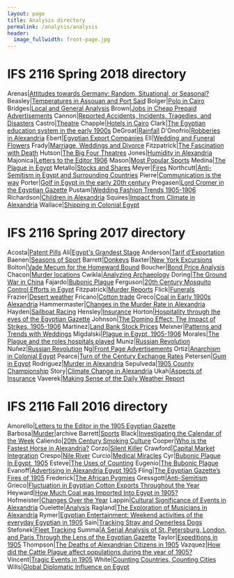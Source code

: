 ```yaml
---
layout: page
title: Analysis directory
permalink: /analysis/analysis
header:
  image_fullwidth: front-page.jpg
---
```

# IFS 2116 Spring 2018 directory

Arenas|[Attitudes towards Germany: Random, Situational, or Seasonal?](2018/arenas-analysis)
Beasley|[Temperatures in Assouan and Port Said](2018/beasley-analysis)
Bolger|[Polo in Cairo](2018/bolger-analysis)
Bridges|[Local and General Analysis](2018/bridges-analysis)
Brown|[Jobs in Cheap Prepaid Advertisements](2018/brown-analysis)
Cannon|[Reported Accidents, Incidents, Tragedies, and Disasters](2018/cannon-analysis)
Castro|[Theatre](2018/castro-analysis)
Chapple|[Hotels in Cairo](2018/chapple-analysis)
Clark|[The Egyptian education system in the early 1900s](2018/clark-analysis)
DeGroat|[Rainfall](2018/degroat-analysis)
D'Onofrio|[Robberies in Alexandria](2018/donofrio-analysis)
Ebert|[Egyptian Export Companies](2018/ebert-analysis)
Ell|[Wedding and Funeral Flowers](2018/ell-analysis)
Frady|[Marriage, Weddings and Divorce](2018/frady-analysis)
Fitzpatrick|[The Fascination with Death](2018/fitzpatrick-analysis)
Hutson|[The Big Four Theatres](2018/hutson-analysis)
Jones|[Humidity in Alexandria](2018/jones-analysis)
Majonica|[Letters to the Editor 1906](2018/majonica-analysis)
Mason|[Most Popular Sports](2018/mason-analysis)
Medina|[The Plague in Egypt](2018/medina-analysis)
Metallo|[Stocks and Shares](2018/metallo-analysis)
Meyer|[Fires](2018/meyer-analysis)
Northcutt|[Anti-Semitism in Egypt and Surrounding Countries](2018/northcutt-analysis)
Pierre|[Communication is the way](2018/pierre-analysis)
Porter|[Golf in Egypt in the early 20th century](2018/porter-analysis)
Pregasen|[Lord Cromer in the Egyptian Gazette](2018/pregasen-analysis)
Pustam|[Wedding Fashion Trends 1905-1906](2018/pustam-analysis)
Richardson|[Children in Alexandria](2018/richardson-analysis)
Squires|[Impact from Climate in Alexandria](2018/squires-analysis)
Wallace|[Shipping in Colonial Egypt](2018/wallace-analysis)

# IFS 2116 Spring 2017 directory

Acosta|[Patent Pills](2017/acosta-analysis)
Ali|[Egypt's Grandest Stage](2017/ali-analysis)
Anderson|[Tarif d’Exportation](2017/anderson-analysis)
Baenen|[Seasons of Sport](2017/baenen-analysis)
Barrett|[Donkeys](2017/barrett-analysis)
Baxter|[New York Excursions](2017/baxter-analysis)
Bolton|[Vade Mecum for the Homeward Bound](2017/bolton-analysis)
Boucher|[Bond Price Analysis](2017/boucher-analysis)
Chacon|[Murder locations](2017/chacon-analysis)
Cwikla|[Analyzing Archaeology](2017/cwikla-analysis)
Doring|[The Ground War in China](2017/doring-analysis)
Fajardo|[Bubonic Plague](2017/fajardo-analysis)
Ferguson|[20th Century Mosquito Control Efforts in Egypt](2017/ferguson-analysis)
Fitzpatrick|[Murder Reports](2017/fitzpatrick-analysis)
Flick|[Funerals](2017/flick-analysis)
Frazier|[Desert weather](2017/frazier-analysis)
Fricano|[Cotton trade](2017/fricano-analysis)
Greco|[Coal in Early 1900s Alexandria](2017/greco-analysis)
Hammermaster|[Changes in the Murder Rate in Alexandria](2017/hammermaster-analysis)
Hayden|[Sailboat Racing](2017/hayden-analysis)
Hensley|[Insurance](2017/hensley-analysis)
Horton|[Hospitality through the eyes of the Egyptian Gazette](2017/horton-analysis)
Johnson|[The Domino Effect: The Impact of Strikes, 1905-1906](2017/johnson-analysis)
Martinez|[Land Bank Stock Prices](2017/martinez-analysis)
Meixner|[Patterns and Trends with Weddings](2017/meixner-analysis)
Migdalski|[Plague in Egypt, 1905-1906](2017/migdalski-analysis)
Morales|[The Plague and the roles hospitals played](2017/morales-analysis)
Muniz|[Russian Revolution](2017/muniz-analysis)
Nuñez|[Russian Revolution](2017/muniz-analysis)
Ng|[Front Page Advertisements](2017/ng-analysis)
Ortiz|[Anarchism in Colonial Egypt](2017/ortiz-analysis)
Pearce|[Turn of the Century Exchange Rates](2017/pearce-analysis)
Petersen|[Gum in Egypt](2017/petersen-analysis)
Rodriguez|[Murder in Alexandria](2017/rodriguez-analysis)
Sepulveda|[1905 County Championship](2017/sepulveda-analysis)
Story|[Climate Change in Alexandria](2017/story-analysis)
Ukah|[Aspects of Insurance](2017/ukah-analysis)
Vaverek|[Making Sense of the Daily Weather Report](2017/vaverek-analysis)

# IFS 2116 Fall 2016 directory

Amorello|[Letters to the Editor in the 1905 Egyptian Gazette](2016/amorello-analysis)
Barbosa|[Murder](2016/barbosa-analysis)|archive
Barrett|[Sports](2016/barrett-analysis)
Black|[Investigating the Calendar of the Week](2016/black-analysis)
Caliendo|[20th Century Smoking Culture](2016/caliendo-analysis)
Cooper|[Who is the Fastest Horse in Alexandria?](2016/cooper-analysis)
Corzo|[Silent Killer](2016/corzo-analysis)
Crawford|[Capital Market Integration](2016/crawford-analysis)
Crespo|[Nile River](2016/crespo-analysis)
Curcio|[Medical Miracles](2016/curcio-analysis)
Cyr|[Bubonic Plague In Egypt, 1905](2016/cyr-analysis)
Esteve|[The Uses of Counting](2016/esteve-analysis)
Eugenio|[The Bubonic Plague](2016/eugenio-analysis)
Evanoff|[Advertising in Alexandria Egypt 1905](2016/evanoff-analysis)
Fling|[The Egyptian Gazette’s Fires of 1905](2016/fling-analysis)
Frederick|[The African Pygmies](2016/frederick-analysis)
Gressgott|[Anti-Semitism](2016/gressgott-analysis)
Grieco|[Fluctuation in Egyptian Cotton Exports Throughout the Year](2016/grieco-analysis)
Heyward|[How Much Coal was Imported Into Egypt in 1905?](2016/heyward-analysis)
Hofmeister|[Changes Over the Year](2016/hofmeister-analysis)
Lappin|[Cultural Significance of Events in Alexandria](2016/lappin-analysis)
Ouelette|[Analysis](2016/ouelette-analysis)
Ragland|[The Exploration of Musicians in Alexandria](2016/ragland-analysis)
Rymer|[Egyptian Entertainment: Weekend activities of the everyday Egyptian in 1905](2016/finalproject-rymer.pdf)
Sain|[Tracking Stray and Ownerless Dogs](2016/sain-analysis)
Stefonek|[Fleet Tracking](2016/stefonek-analysis)
Summa|[A Serial Analysis of St. Petersburg, London, and Paris Through the Lens of the Egyptian Gazette](2016/summa-analysis)
Taylor|[Expeditions in 1905](2016/taylor-analysis)
Thompson|[The Deaths of Alexandrian Citizens in 1905](2016/thompson-analysis)
Vazquez|[How did the Cattle Plague affect populations during the year of 1905?](2016/vazquez-analysis)
Vincent|[Tragic Events in 1905](2016/vincent-analysis)
White|[Counting Countries, Counting Cities](2016/white-analysis)
Wills|[Global Diplomatic Influence on Egypt](2016/wills-analysis)
